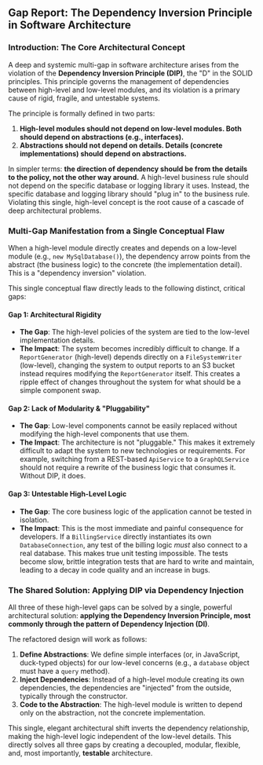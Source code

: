 ## Gap Report: The Dependency Inversion Principle in Software Architecture

### Introduction: The Core Architectural Concept

A deep and systemic multi-gap in software architecture arises from the violation of the **Dependency Inversion Principle (DIP)**, the "D" in the SOLID principles. This principle governs the management of dependencies between high-level and low-level modules, and its violation is a primary cause of rigid, fragile, and untestable systems.

The principle is formally defined in two parts:
1.  **High-level modules should not depend on low-level modules. Both should depend on abstractions (e.g., interfaces).**
2.  **Abstractions should not depend on details. Details (concrete implementations) should depend on abstractions.**

In simpler terms: **the direction of dependency should be from the details to the policy, not the other way around.** A high-level business rule should not depend on the specific database or logging library it uses. Instead, the specific database and logging library should "plug in" to the business rule. Violating this single, high-level concept is the root cause of a cascade of deep architectural problems.

### Multi-Gap Manifestation from a Single Conceptual Flaw

When a high-level module directly creates and depends on a low-level module (e.g., `new MySqlDatabase()`), the dependency arrow points from the abstract (the business logic) to the concrete (the implementation detail). This is a "dependency inversion" violation.

This single conceptual flaw directly leads to the following distinct, critical gaps:

#### Gap 1: Architectural Rigidity

*   **The Gap**: The high-level policies of the system are tied to the low-level implementation details.
*   **The Impact**: The system becomes incredibly difficult to change. If a `ReportGenerator` (high-level) depends directly on a `FileSystemWriter` (low-level), changing the system to output reports to an S3 bucket instead requires modifying the `ReportGenerator` itself. This creates a ripple effect of changes throughout the system for what should be a simple component swap.

#### Gap 2: Lack of Modularity & "Pluggability"

*   **The Gap**: Low-level components cannot be easily replaced without modifying the high-level components that use them.
*   **The Impact**: The architecture is not "pluggable." This makes it extremely difficult to adapt the system to new technologies or requirements. For example, switching from a REST-based `ApiService` to a `GraphQLService` should not require a rewrite of the business logic that consumes it. Without DIP, it does.

#### Gap 3: Untestable High-Level Logic

*   **The Gap**: The core business logic of the application cannot be tested in isolation.
*   **The Impact**: This is the most immediate and painful consequence for developers. If a `BillingService` directly instantiates its own `DatabaseConnection`, any test of the billing logic *must* also connect to a real database. This makes true unit testing impossible. The tests become slow, brittle integration tests that are hard to write and maintain, leading to a decay in code quality and an increase in bugs.

### The Shared Solution: Applying DIP via Dependency Injection

All three of these high-level gaps can be solved by a single, powerful architectural solution: **applying the Dependency Inversion Principle, most commonly through the pattern of Dependency Injection (DI)**.

The refactored design will work as follows:
1.  **Define Abstractions**: We define simple interfaces (or, in JavaScript, duck-typed objects) for our low-level concerns (e.g., a `database` object must have a `query` method).
2.  **Inject Dependencies**: Instead of a high-level module creating its own dependencies, the dependencies are "injected" from the outside, typically through the constructor.
3.  **Code to the Abstraction**: The high-level module is written to depend only on the abstraction, not the concrete implementation.

This single, elegant architectural shift inverts the dependency relationship, making the high-level logic independent of the low-level details. This directly solves all three gaps by creating a decoupled, modular, flexible, and, most importantly, **testable** architecture.
